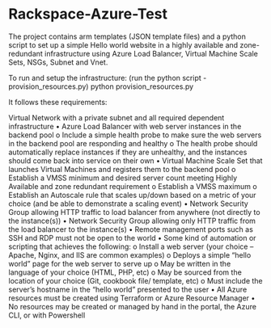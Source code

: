 # Rackspace-Azure-Test

 The project contains arm templates (JSON template files) and a python script to set up a simple Hello world website in a highly available and zone-redundant infrastructure using Azure Load Balancer, Virtual Machine Scale Sets, NSGs, Subnet and Vnet.
 
 
 To run and setup the infrastructure: (run the python script - provision_resources.py)
  python provision_resources.py
 
It follows these requirements:

Virtual Network with a private subnet and all required dependent infrastructure
• Azure Load Balancer with web server instances in the backend pool
o Include a simple health probe to make sure the web servers in the backend pool are
responding and healthy
o The health probe should automatically replace instances if they are unhealthy, and the
instances should come back into service on their own
• Virtual Machine Scale Set that launches Virtual Machines and registers them to the backend
pool
o Establish a VMSS minimum and desired server count meeting Highly Available and zone
redundant requirement
o Establish a VMSS maximum
o Establish an Autoscale rule that scales up/down based on a metric of your choice (and
be able to demonstrate a scaling event)
• Network Security Group allowing HTTP traffic to load balancer from anywhere (not directly to
the instance(s))
• Network Security Group allowing only HTTP traffic from the load balancer to the instance(s)
• Remote management ports such as SSH and RDP must not be open to the world
• Some kind of automation or scripting that achieves the following:
o Install a web server (your choice – Apache, Nginx, and IIS are common examples)
o Deploys a simple “hello world” page for the web server to serve up
o May be written in the language of your choice (HTML, PHP, etc)
o May be sourced from the location of your choice (Git, cookbook file/ template, etc)
o Must include the server’s hostname in the “hello world” presented to the user
• All Azure resources must be created using Terraform or Azure Resource Manager
• No resources may be created or managed by hand in the portal, the Azure CLI, or with
Powershell
 
